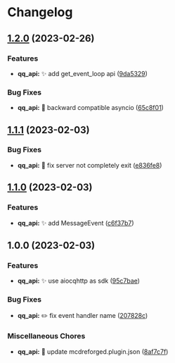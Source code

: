 # Changelog

## [1.2.0](https://github.com/AnzhiZhang/MCDReforgedPlugins/compare/qq_api-v1.1.1...qq_api-v1.2.0) (2023-02-26)


### Features

* **qq_api:** ✨ add get_event_loop api ([9da5329](https://github.com/AnzhiZhang/MCDReforgedPlugins/commit/9da5329d7b221805813b1efba1f9f29314102b6b))


### Bug Fixes

* **qq_api:** 🐛 backward compatible asyncio ([65c8f01](https://github.com/AnzhiZhang/MCDReforgedPlugins/commit/65c8f01b03714e7df3a4cc43ccb6b07e9138c484))

## [1.1.1](https://github.com/AnzhiZhang/MCDReforgedPlugins/compare/qq_api-v1.1.0...qq_api-v1.1.1) (2023-02-03)


### Bug Fixes

* **qq_api:** 🐛 fix server not completely exit ([e836fe8](https://github.com/AnzhiZhang/MCDReforgedPlugins/commit/e836fe81f6eb8077faa6622f7dd483d2c9fe0665))

## [1.1.0](https://github.com/AnzhiZhang/MCDReforgedPlugins/compare/qq_api-v1.0.0...qq_api-v1.1.0) (2023-02-03)


### Features

* **qq_api:** ✨ add MessageEvent ([c6f37b7](https://github.com/AnzhiZhang/MCDReforgedPlugins/commit/c6f37b79d9c988cec7e6fead2479abdca3beebb7))

## 1.0.0 (2023-02-03)


### Features

* **qq_api:** ✨ use aiocqhttp as sdk ([95c7bae](https://github.com/AnzhiZhang/MCDReforgedPlugins/commit/95c7bae7845ebafae14003cbc26e5d12c5717ada))


### Bug Fixes

* **qq_api:** ✏️ fix event handler name ([207828c](https://github.com/AnzhiZhang/MCDReforgedPlugins/commit/207828c3a67ce894bdbeee77abd41d7c1ab0c332))


### Miscellaneous Chores

* **qq_api:** 🔧 update mcdreforged.plugin.json ([8af7c7f](https://github.com/AnzhiZhang/MCDReforgedPlugins/commit/8af7c7f9871dd54d9657c41fd38a8224b2d60d31))
